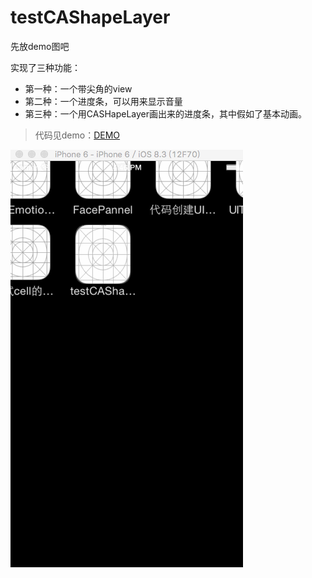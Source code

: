 # testCAShapeLayer

先放demo图吧

实现了三种功能：

- 第一种：一个带尖角的view
- 第二种：一个进度条，可以用来显示音量
- 第三种：一个用CASHapeLayer画出来的进度条，其中假如了基本动画。

> 代码见demo：[DEMO](https://github.com/wangyingbo/testCAShapeLayer)


![gif动图](https://raw.githubusercontent.com/wangyingbo/testCAShapeLayer/master/gif.gif)